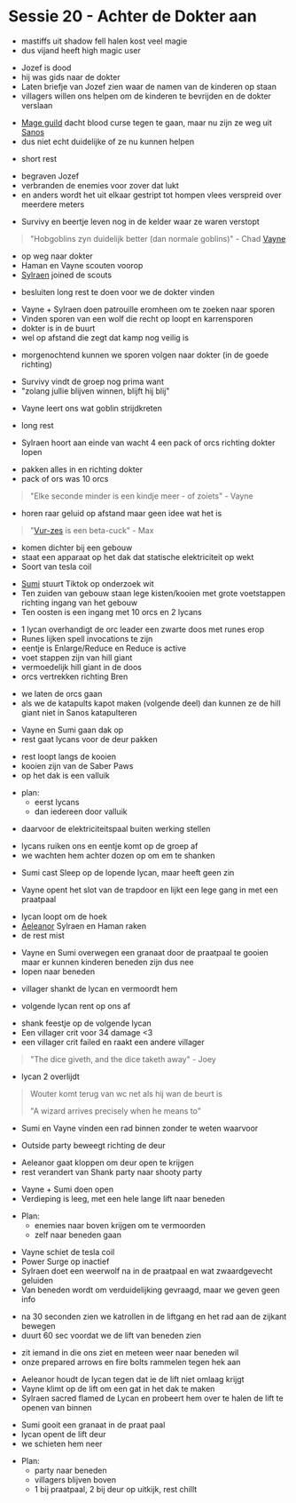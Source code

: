 # Sessie 20 - Achter de Dokter aan

- mastiffs uit shadow fell halen kost veel magie
- dus vijand heeft high magic user

+ Jozef is dood
+ hij was gids naar de dokter
+ Laten briefje van Jozef zien waar de namen van de kinderen op staan
+ villagers willen ons helpen om de kinderen te bevrijden en de dokter verslaan

- [Mage guild](https://bookstack.hemels.me/books/Inquisitors/page/mage-guild) dacht blood curse tegen te gaan, maar nu zijn ze weg uit [Sanos](https://bookstack.hemels.me/books/Inquisitors/page/sanos)
- dus niet echt duidelijke of ze nu kunnen helpen

+ short rest

- begraven Jozef
- verbranden de enemies voor zover dat lukt
- en anders wordt het uit elkaar gestript tot hompen vlees verspreid over meerdere meters

+ Survivy en beertje leven nog in de kelder waar ze waren verstopt

> "Hobgoblins zyn duidelijk better (dan normale goblins)" - Chad [Vayne](https://bookstack.hemels.me/books/Inquisitors/page/vayne)

- op weg naar dokter
- Haman en Vayne scouten voorop
- [Sylraen](https://bookstack.hemels.me/books/Inquisitors/page/sylraen-morra) joined de scouts

+ besluiten long rest te doen voor we de dokter vinden

- Vayne + Sylraen doen patrouille eromheen om te zoeken naar sporen
- Vinden sporen van een wolf die recht op loopt en karrensporen
- dokter is in de buurt
- wel op afstand die zegt dat kamp nog veilig is

+ morgenochtend kunnen we sporen volgen naar dokter (in de goede richting)

- Survivy vindt de groep nog prima want
- "zolang jullie blijven winnen, blijft hij blij"

+ Vayne leert ons wat goblin strijdkreten

- long rest

+ Sylraen hoort aan einde van wacht 4 een pack of orcs richting dokter lopen

- pakken alles in en richting dokter
- pack of ors was 10 orcs

> "Elke seconde minder is een kindje meer - of zoiets" - Vayne

- horen raar geluid op afstand maar geen idee wat het is

> "[Vur-zes](https://bookstack.hemels.me/books/Inquisitors/page/sanos#Vur-zes%20Lunzik) is een beta-cuck" - Max

- komen dichter bij een gebouw
- staat een apparaat op het dak dat statische elektriciteit op wekt
- Soort van tesla coil

+ [Sumi](https://bookstack.hemels.me/books/Inquisitors/page/sumi) stuurt Tiktok op onderzoek wit
+ Ten zuiden van gebouw staan lege kisten/kooien met grote voetstappen richting ingang van het gebouw
+ Ten oosten is een ingang met 10 orcs en 2 lycans

- 1 lycan overhandigt de orc leader een zwarte doos met runes erop
- Runes lijken spell invocations te zijn
- eentje is Enlarge/Reduce en Reduce is active
- voet stappen zijn van hill giant
- vermoedelijk hill giant in de doos
- orcs vertrekken richting Bren

+ we laten de orcs gaan
+ als we de katapults kapot maken (volgende deel) dan kunnen ze de hill giant niet in Sanos katapulteren

- Vayne en Sumi gaan dak op
- rest gaat lycans voor de deur pakken

+ rest loopt langs de kooien
+ kooien zijn van de Saber Paws
+ op het dak is een valluik

- plan:
    - eerst lycans
    - dan iedereen door valluik

+ daarvoor de elektriciteitspaal buiten werking stellen

- lycans ruiken ons en eentje komt op de groep af
- we wachten hem achter dozen op om em te shanken

+ Sumi cast Sleep op de lopende lycan, maar heeft geen zin

- Vayne opent het slot van de trapdoor en lijkt een lege gang in met een praatpaal

+ lycan loopt om de hoek
+ [Aeleanor](https://bookstack.hemels.me/books/Inquisitors/page/aeleanor) Sylraen en Haman raken
+ de rest mist

- Vayne en Sumi overwegen een granaat door de praatpaal te gooien maar er kunnen kinderen beneden zijn dus nee
- lopen naar beneden

+ villager shankt de lycan en vermoordt hem

- volgende lycan rent op ons af

+ shank feestje op de volgende lycan
+ Een villager crit voor 34 damage <3
+ een villager crit failed en raakt een andere villager

> "The dice giveth, and the dice taketh away" - Joey

- lycan 2 overlijdt

> Wouter komt terug van wc net als hij wan de beurt is
>
> "A wizard arrives precisely when he means to"

- Sumi en Vayne vinden een rad binnen zonder te weten waarvoor

+ Outside party beweegt richting de deur

- Aeleanor gaat kloppen om deur open te krijgen
- rest verandert van Shank party naar shooty party

+ Vayne + Sumi doen open
+ Verdieping is leeg, met een hele lange lift naar beneden

- Plan:
    - enemies naar boven krijgen om te vermoorden
    - zelf naar beneden gaan

+ Vayne schiet de tesla coil
+ Power Surge op inactief
+ Sylraen doet een weerwolf na in de praatpaal en wat zwaardgevecht geluiden
+ Van beneden wordt om verduidelijking gevraagd, maar we geven geen info

- na 30 seconden zien we katrollen in de liftgang en het rad aan de zijkant bewegen
- duurt 60 sec voordat we de lift van beneden zien

+ zit iemand in die ons ziet en meteen weer naar beneden wil
+ onze prepared arrows en fire bolts rammelen tegen hek aan

- Aeleanor houdt de lycan tegen dat ie de lift niet omlaag krijgt
- Vayne klimt op de lift om een gat in het dak te maken
- Sylraen sacred flamed de Lycan en probeert hem over te halen de lift te openen van binnen

+ Sumi gooit een granaat in de praat paal
+ lycan opent de lift deur
+ we schieten hem neer

- Plan:
    - party naar beneden
    - villagers blijven boven
    - 1 bij praatpaal, 2 bij deur op uitkijk, rest chillt
